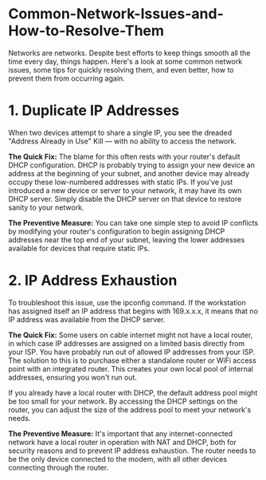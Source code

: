 # Common-Network-Issues-and-How-to-Resolve-Them

Networks are networks. Despite best efforts to keep things smooth all the time every day, things happen. Here's a look at some common network issues, some tips for quickly resolving them, and even better, how to prevent them from occurring again.

# 1. Duplicate IP Addresses
When two devices attempt to share a single IP, you see the dreaded "Address Already in Use" Kill — with no ability to access the network.

**The Quick Fix:** The blame for this often rests with your router's default DHCP configuration. DHCP is probably trying to assign your new device an address at the beginning of your subnet, and another device may already occupy these low-numbered addresses with static IPs. If you've just introduced a new device or server to your network, it may have its own DHCP server. Simply disable the DHCP server on that device to restore sanity to your network.

**The Preventive Measure:** You can take one simple step to avoid IP conflicts by modifying your router's configuration to begin assigning DHCP addresses near the top end of your subnet, leaving the lower addresses available for devices that require static IPs.

# 2. IP Address Exhaustion
To troubleshoot this issue, use the ipconfig command. If the workstation has assigned itself an IP address that begins with 169.x.x.x, it means that no IP address was available from the DHCP server.

**The Quick Fix:** Some users on cable internet might not have a local router, in which case IP addresses are assigned on a limited basis directly from your ISP. You have probably run out of allowed IP addresses from your ISP. The solution to this is to purchase either a standalone router or WiFi access point with an integrated router. This creates your own local pool of internal addresses, ensuring you won't run out.

If you already have a local router with DHCP, the default address pool might be too small for your network. By accessing the DHCP settings on the router, you can adjust the size of the address pool to meet your network's needs.

**The Preventive Measure:** It's important that any internet-connected network have a local router in operation with NAT and DHCP, both for security reasons and to prevent IP address exhaustion. The router needs to be the only device connected to the modem, with all other devices connecting through the router.

